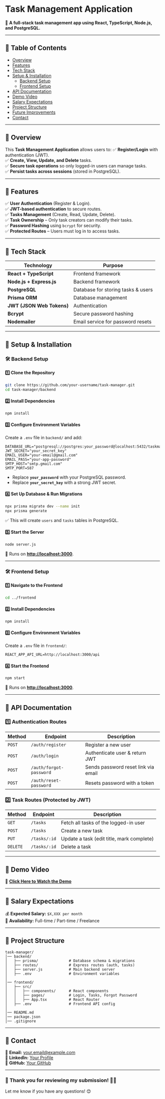# **Task Management Application**

🚀 **A full-stack task management app using React, TypeScript, Node.js, and PostgreSQL.**

---

## **📌 Table of Contents**

- [Overview](#overview)
- [Features](#features)
- [Tech Stack](#tech-stack)
- [Setup & Installation](#setup--installation)
  - [Backend Setup](#backend-setup)
  - [Frontend Setup](#frontend-setup)
- [API Documentation](#api-documentation)
- [Demo Video](#demo-video)
- [Salary Expectations](#salary-expectations)
- [Project Structure](#project-structure)
- [Future Improvements](#future-improvements)
- [Contact](#contact)

---

## **📌 Overview**

This **Task Management Application** allows users to:
✅ **Register/Login** with authentication (JWT).  
✅ **Create, View, Update, and Delete** tasks.  
✅ **Secure task operations** so only logged-in users can manage tasks.  
✅ **Persist tasks across sessions** (stored in PostgreSQL).  

---

## **📌 Features**

✅ **User Authentication** (Register & Login).  
✅ **JWT-based authentication** to secure routes.  
✅ **Tasks Management** (Create, Read, Update, Delete).  
✅ **Task Ownership** – Only task creators can modify their tasks.  
✅ **Password Hashing** using `bcrypt` for security.  
✅ **Protected Routes** – Users must log in to access tasks.  

---

## **📌 Tech Stack**

| **Technology**    | **Purpose** |
|------------------|------------|
| **React + TypeScript** | Frontend framework |
| **Node.js + Express.js** | Backend framework |
| **PostgreSQL** | Database for storing tasks & users |
| **Prisma ORM** | Database management |
| **JWT (JSON Web Tokens)** | Authentication |
| **Bcrypt** | Secure password hashing |
| **Nodemailer** | Email service for password resets |

---

## **📌 Setup & Installation**

### **🛠 Backend Setup**

#### **1️⃣ Clone the Repository**
```sh
git clone https://github.com/your-username/task-manager.git
cd task-manager/backend
```

#### **2️⃣ Install Dependencies**
```sh
npm install
```

#### **3️⃣ Configure Environment Variables**
Create a `.env` file in `backend/` and add:

```
DATABASE_URL="postgresql://postgres:your_password@localhost:5432/taskmanager"
JWT_SECRET="your_secret_key"
EMAIL_USER="your-email@gmail.com"
EMAIL_PASS="your-app-password"
SMTP_HOST="smtp.gmail.com"
SMTP_PORT=587
```

- Replace **`your_password`** with your PostgreSQL password.
- Replace **`your_secret_key`** with a strong JWT secret.

#### **4️⃣ Set Up Database & Run Migrations**
```sh
npx prisma migrate dev --name init
npx prisma generate
```
✅ This will create `users` and `tasks` tables in PostgreSQL.

#### **5️⃣ Start the Server**
```sh
node server.js
```
🔹 Runs on **[http://localhost:3000](http://localhost:3000)**.

---

### **🛠 Frontend Setup**

#### **1️⃣ Navigate to the Frontend**
```sh
cd ../frontend
```

#### **2️⃣ Install Dependencies**
```sh
npm install
```

#### **3️⃣ Configure Environment Variables**
Create a `.env` file in `frontend/`:

```
REACT_APP_API_URL=http://localhost:3000/api
```

#### **4️⃣ Start the Frontend**
```sh
npm start
```
🔹 Runs on **[http://localhost:3000](http://localhost:3000)**.

---

## **📌 API Documentation**

### **1️⃣ Authentication Routes**

| Method | Endpoint | Description |
|--------|---------|-------------|
| `POST` | `/auth/register` | Register a new user |
| `POST` | `/auth/login` | Authenticate user & return JWT |
| `POST` | `/auth/forgot-password` | Sends password reset link via email |
| `POST` | `/auth/reset-password` | Resets password with a token |

### **2️⃣ Task Routes** (Protected by JWT)

| Method | Endpoint | Description |
|--------|---------|-------------|
| `GET` | `/tasks` | Fetch all tasks of the logged-in user |
| `POST` | `/tasks` | Create a new task |
| `PUT` | `/tasks/:id` | Update a task (edit title, mark complete) |
| `DELETE` | `/tasks/:id` | Delete a task |

---

## **📌 Demo Video**

🎥 **[Click Here to Watch the Demo](https://your-video-link.com)**

---

## **📌 Salary Expectations**

💰 **Expected Salary:** `$X,XXX per month`  
💼 **Availability:** Full-time / Part-time / Freelance  

---

## **📌 Project Structure**

```
task-manager/
│── backend/
│   ├── prisma/              # Database schema & migrations
│   ├── routes/              # Express routes (auth, tasks)
│   ├── server.js            # Main backend server
│   ├── .env                 # Environment variables
│
│── frontend/
│   ├── src/
│   │   ├── components/      # React components
│   │   ├── pages/           # Login, Tasks, Forgot Password
│   │   ├── App.tsx          # React Router
│   ├── .env                 # Frontend API config
│
│── README.md
│── package.json
│── .gitignore
```

---

## **📌 Contact**

📧 **Email:** [your.email@example.com](mailto:your.email@example.com)  
💼 **LinkedIn:** [Your Profile](https://linkedin.com/in/yourprofile)  
🔗 **GitHub:** [Your GitHub](https://github.com/your-username)  

---

### 🎉 **Thank you for reviewing my submission!** 🚀🔥  
Let me know if you have any questions! 😊


